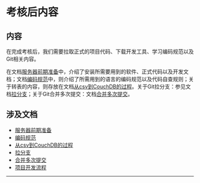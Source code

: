 # 考核后内容

## 内容

在完成考核后，我们需要拉取正式的项目代码、下载开发工具、学习编码规范以及Git相关内容。

在文档[服务器前期准备](/lib/服务器前期准备.md)中，介绍了安装所需要用到的软件、正式代码以及开发文档；文档[编码规范](/lib/code_guide.md)中，则介绍了所需用到的语言的编码规范以及代码自查规则；关于转表的内容，则存放在文档[从csv到CouchDB的过程](/lib/js.md)。关于Git拉分支：参见文档[拉分支](/lib/branch.md)；关于Git合并多次提交：文档[合并多次提交](/lib/git.md)。

## 涉及文档

* [服务器前期准备](/lib/服务器前期准备.md)
* [编码规范](/lib/code_guide.md)
* [从csv到CouchDB的过程](/lib/js.md)
* [拉分支](/lib/branch.md)
* [合并多次提交](/lib/git.md)
* [项目开发流程](/lib/项目开发流程.md)

---

